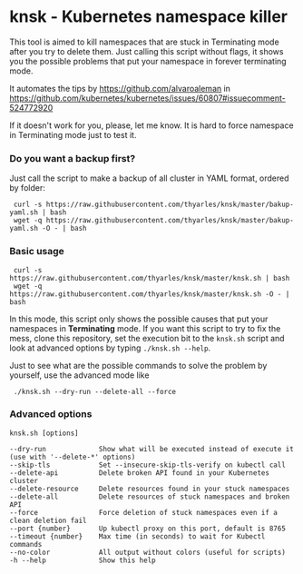 # knsk - Kubernetes namespace killer

This tool is aimed to kill namespaces that are stuck in Terminating mode after you try to delete them. Just calling this script without flags, it shows you the possible problems that put your namespace in forever terminating mode.

It automates the tips by https://github.com/alvaroaleman in https://github.com/kubernetes/kubernetes/issues/60807#issuecomment-524772920

If it doesn't work for you, please, let me know. It is hard to force namespace in Terminating mode just to test it.

### Do you want a backup first? 

Just call the script to make a backup of all cluster in YAML format, ordered by folder:

     curl -s https://raw.githubusercontent.com/thyarles/knsk/master/bakup-yaml.sh | bash 
     wget -q https://raw.githubusercontent.com/thyarles/knsk/master/bakup-yaml.sh -O - | bash 

### Basic usage
     curl -s https://raw.githubusercontent.com/thyarles/knsk/master/knsk.sh | bash 
     wget -q https://raw.githubusercontent.com/thyarles/knsk/master/knsk.sh -O - | bash 
     
In this mode, this script only shows the possible causes that put your namespaces in **Terminating** mode. If you want this script to try to fix the mess, clone this repository, set the execution bit to the `knsk.sh` script and look at advanced options by typing `./knsk.sh --help`.

Just to see what are the possible commands to solve the problem by yourself, use the advanced mode like

     ./knsk.sh --dry-run --delete-all --force

### Advanced options
    knsk.sh [options]

    --dry-run             Show what will be executed instead of execute it (use with '--delete-*' options)
    --skip-tls            Set --insecure-skip-tls-verify on kubectl call
    --delete-api          Delete broken API found in your Kubernetes cluster
    --delete-resource     Delete resources found in your stuck namespaces
    --delete-all          Delete resources of stuck namespaces and broken API
    --force               Force deletion of stuck namespaces even if a clean deletion fail
    --port {number}       Up kubectl proxy on this port, default is 8765
    --timeout {number}    Max time (in seconds) to wait for Kubectl commands
    --no-color            All output without colors (useful for scripts)
    -h --help             Show this help
